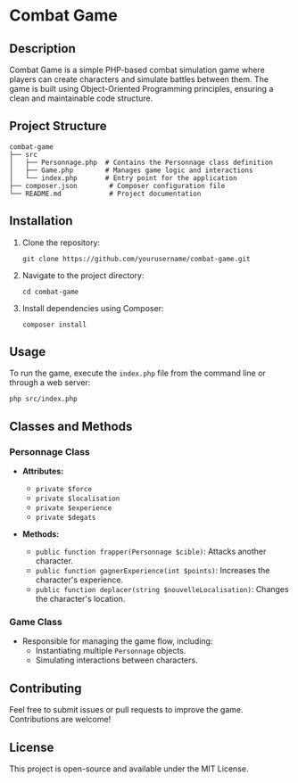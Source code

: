 # Combat Game

## Description
Combat Game is a simple PHP-based combat simulation game where players can create characters and simulate battles between them. The game is built using Object-Oriented Programming principles, ensuring a clean and maintainable code structure.

## Project Structure
```
combat-game
├── src
│   ├── Personnage.php  # Contains the Personnage class definition
│   ├── Game.php        # Manages game logic and interactions
│   └── index.php       # Entry point for the application
├── composer.json        # Composer configuration file
└── README.md            # Project documentation
```

## Installation
1. Clone the repository:
   ```
   git clone https://github.com/yourusername/combat-game.git
   ```
2. Navigate to the project directory:
   ```
   cd combat-game
   ```
3. Install dependencies using Composer:
   ```
   composer install
   ```

## Usage
To run the game, execute the `index.php` file from the command line or through a web server:
```
php src/index.php
```

## Classes and Methods

### Personnage Class
- **Attributes:**
  - `private $force`
  - `private $localisation`
  - `private $experience`
  - `private $degats`

- **Methods:**
  - `public function frapper(Personnage $cible)`: Attacks another character.
  - `public function gagnerExperience(int $points)`: Increases the character's experience.
  - `public function deplacer(string $nouvelleLocalisation)`: Changes the character's location.

### Game Class
- Responsible for managing the game flow, including:
  - Instantiating multiple `Personnage` objects.
  - Simulating interactions between characters.

## Contributing
Feel free to submit issues or pull requests to improve the game. Contributions are welcome!

## License
This project is open-source and available under the MIT License.